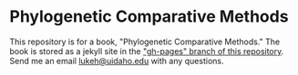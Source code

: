 # Phylogenetic Comparative Methods

This repository is for a book, "Phylogenetic Comparative Methods." The book is stored as a jekyll site in the ["gh-pages" branch of this repository](https://github.com/lukejharmon/pcm/tree/gh-pages). Send me an email [lukeh@uidaho.edu](mailto:lukeh@uidaho.edu) with any questions.
